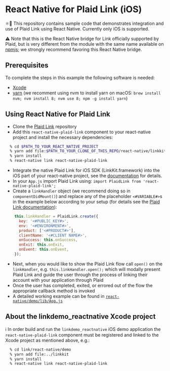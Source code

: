 # React Native for Plaid Link (iOS)

⚛︎📱 This repository contains sample code that demonstrates integration and use of Plaid Link using React Native.
Currently only iOS is supported.

:warning: Note that this is the React Native bridge for Link officially supported by Plaid, but is very different
from the module with the same name available on [npmjs](https://www.npmjs.com/package/react-native-plaid-link);
we strongly recommend favoring this React Native bridge.

## Prerequisites

To complete the steps in this example the following software is needed:

* [Xcode](https://developer.apple.com/xcode/)
* [yarn](https://yarnpkg.com/) (we recomment using nvm to install yarn on macOS: `brew install nvm; nvm install 8; nvm use 8; npm -g install yarn`)

## Using React Native for Plaid Link

* Clone the [Plaid Link](https://github.com/plaid/link) repository
* Add this `react-native-plaid-link` component to your react-native project and install the necessary dependencies:
```sh
  % cd $PATH_TO_YOUR_REACT_NATIVE_PROJECT
  % yarn add file:$PATH_TO_YOUR_CLONE_OF_THIS_REPO/react-native/linkkit
  % yarn install
  % react-native link react-native-plaid-link
```
* Integrate the native Plaid Link for iOS SDK (LinkKit.framework) into the iOS part of your react-native project, see the [documentation](https://plaid.com/docs/link/ios/) for details.
* In your `App.js` import Plaid Link using:
	`import PlaidLink from 'react-native-plaid-link';`
* Create a `linkHandler` object (we recommend doing so in `componentDidMount()`) and replace any of the placeholder `<#VARIABLE#>`s in the example below according to your setup (for details see the [Plaid Link documentation](https://plaid.com/docs/quickstart/#client-side-link-configuration)):
```js
    this.linkHandler = PlaidLink.create({
      key: '<#PUBLIC_KEY#>',
      env: '<#ENVIRONMENT#>',
      product: ['<#PRODUCT#>'],
      clientName: '<#CLIENT NAME#>',
      onSuccess: this.onSuccess,
      onExit: this.onExit,
      onEvent: this.onEvent,
    });
```
* Next, when you would like to show the Plaid Link flow call `open()` on the `linkHandler`, e.g. `this.linkHandler.open();` which will modally present Plaid Link and guide the user through the process of linking their account with your application through Plaid
* Once the user has completed, exited, or errored out of the flow the appropriate callback method is invoked
* A detailed working example can be found in [`react-native/demo/lib/App.js`](/tree/master/react-native/demo/lib/App.js)

## About the linkdemo_reactnative Xcode project

ℹ️  In order build and run the `linkdemo_reactnative` iOS demo application the `react-native-plaid-link` component must be registered and linked to the Xcode project as mentioned above, e.g.:
```sh
  % cd link/react-native/demo
  % yarn add file:../linkkit
  % yarn install
  % react-native link react-native-plaid-link
```
